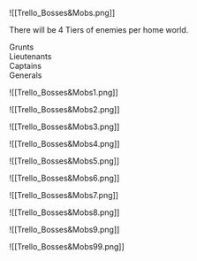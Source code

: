 ![[Trello_Bosses&Mobs.png]]

There will be 4 Tiers of enemies per home world.

Grunts  
Lieutenants  
Captains  
Generals

![[Trello_Bosses&Mobs1.png]]

![[Trello_Bosses&Mobs2.png]]

![[Trello_Bosses&Mobs3.png]]

![[Trello_Bosses&Mobs4.png]]

![[Trello_Bosses&Mobs5.png]]

![[Trello_Bosses&Mobs6.png]]

![[Trello_Bosses&Mobs7.png]]

![[Trello_Bosses&Mobs8.png]]

![[Trello_Bosses&Mobs9.png]]

![[Trello_Bosses&Mobs99.png]]